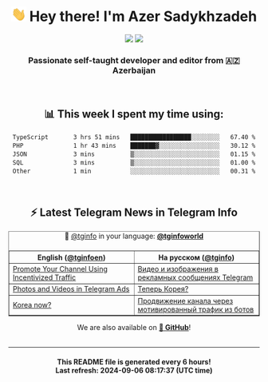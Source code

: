 <div align="center">
	<div>
		<h1>
      <img src="./assets/hi.gif" width="30px"> Hey there! I'm Azer Sadykhzadeh
    </h1>
    <img height="18" src="https://komarev.com/ghpvc/?username=sadykhzadeh&label=Views&color=2081c1&style=flat-square" />
		<a href="https://wakatime.com/Azer"> <img height="18" src="https://wakatime.com/badge/user/f80ae27a-c328-426f-a381-bc84136e2dd6.svg" /> </a>
    <h3>
      Passionate self-taught developer and editor from 🇦🇿 Azerbaijan
    </h3>
  </div>
  <br>

<h2>📊 This week I spent my time using:</h2>

<!--START_SECTION:waka-->

```txt
TypeScript       3 hrs 51 mins   █████████████████░░░░░░░░   67.40 %
PHP              1 hr 43 mins    ███████▓░░░░░░░░░░░░░░░░░   30.12 %
JSON             3 mins          ▒░░░░░░░░░░░░░░░░░░░░░░░░   01.15 %
SQL              3 mins          ▒░░░░░░░░░░░░░░░░░░░░░░░░   01.00 %
Other            1 min           ░░░░░░░░░░░░░░░░░░░░░░░░░   00.31 %
```

<!--END_SECTION:waka-->

<br>

<h2>⚡️ Latest Telegram News in Telegram Info</h2>
  <table border>
		<tr>
			<th width="50%">English (<a href="https://t.me/tginfoen">@tginfoen</a>)</th>
			<th>На русском (<a href="https://t.me/tginfo">@tginfo</a>)</th>
		</tr>
		<caption>🚩 <a href="https://t.me/tginfo">@tginfo</a> in your language: <a href="https://t.me/tginfoworld"><b>@tginfoworld</b></a><caption/>
  <tr><td><a href="https://t.me/tginfoen/1972">Promote Your Channel Using Incentivized Traffic</a></td>
    <td><a href="https://t.me/tginfo/4109">Видео и изображения в рекламных сообщениях Telegram</a></td></tr><tr><td><a href="https://t.me/tginfoen/1971">Photos and Videos in Telegram Ads</a></td>
    <td><a href="https://t.me/tginfo/4108">Теперь Корея?</a></td></tr><tr><td><a href="https://t.me/tginfoen/1970">Korea now?</a></td>
    <td><a href="https://t.me/tginfo/4107">Продвижение канала через мотивированный трафик из ботов</a></td></tr>
</table>
We are also available on <a href="https://github.com/tginfo"><b>🐙 GitHub</b></a>!
</div>

<br>
<hr>
<h4 align="center">This README file is generated <b>every 6 hours</b>!</br>Last refresh: <b>2024-09-06 08:17:37 (UTC time)</b></h4>
